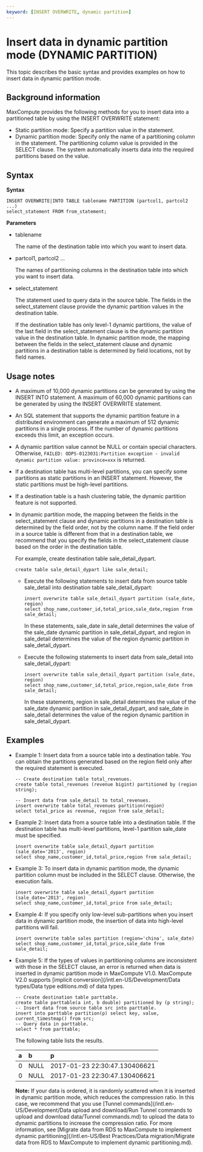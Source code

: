 ```yaml
---
keyword: [INSERT OVERWRITE, dynamic partition]
---
```


# Insert data in dynamic partition mode \(DYNAMIC PARTITION\)

This topic describes the basic syntax and provides examples on how to insert data in dynamic partition mode.

## Background information

MaxCompute provides the following methods for you to insert data into a partitioned table by using the INSERT OVERWRITE statement:

-   Static partition mode: Specify a partition value in the statement.
-   Dynamic partition mode: Specify only the name of a partitioning column in the statement. The partitioning column value is provided in the SELECT clause. The system automatically inserts data into the required partitions based on the value.

## Syntax

**Syntax**

```
INSERT OVERWRITE|INTO TABLE tablename PARTITION (partcol1, partcol2 ...) 
select_statement FROM from_statement;
```

**Parameters**

-   tablename

    The name of the destination table into which you want to insert data.

-   partcol1, partcol2 ...

    The names of partitioning columns in the destination table into which you want to insert data.

-   select\_statement

    The statement used to query data in the source table. The fields in the select\_statement clause provide the dynamic partition values in the destination table.

    If the destination table has only level-1 dynamic partitions, the value of the last field in the select\_statement clause is the dynamic partition value in the destination table. In dynamic partition mode, the mapping between the fields in the select\_statement clause and dynamic partitions in a destination table is determined by field locations, not by field names.


## Usage notes

-   A maximum of 10,000 dynamic partitions can be generated by using the INSERT INTO statement. A maximum of 60,000 dynamic partitions can be generated by using the INSERT OVERWRITE statement.
-   An SQL statement that supports the dynamic partition feature in a distributed environment can generate a maximum of 512 dynamic partitions in a single process. If the number of dynamic partitions exceeds this limit, an exception occurs.
-   A dynamic partition value cannot be NULL or contain special characters. Otherwise, `FAILED: ODPS-0123031:Partition exception - invalid dynamic partition value: province=xxx` is returned.
-   If a destination table has multi-level partitions, you can specify some partitions as static partitions in an INSERT statement. However, the static partitions must be high-level partitions.
-   If a destination table is a hash clustering table, the dynamic partition feature is not supported.
-   In dynamic partition mode, the mapping between the fields in the select\_statement clause and dynamic partitions in a destination table is determined by the field order, not by the column name. If the field order in a source table is different from that in a destination table, we recommend that you specify the fields in the select\_statement clause based on the order in the destination table.

    For example, create destination table sale\_detail\_dypart.

    ```
    create table sale_detail_dypart like sale_detail; 
    ```

    -   Execute the following statements to insert data from source table sale\_detail into destination table sale\_detail\_dypart:

        ```
        insert overwrite table sale_detail_dypart partition (sale_date, region)
        select shop_name,customer_id,total_price,sale_date,region from sale_detail;
        ```

        In these statements, sale\_date in sale\_detail determines the value of the sale\_date dynamic partition in sale\_detail\_dypart, and region in sale\_detail determines the value of the region dynamic partition in sale\_detail\_dypart.

    -   Execute the following statements to insert data from sale\_detail into sale\_detail\_dypart:

        ```
        insert overwrite table sale_detail_dypart partition (sale_date, region)
        select shop_name,customer_id,total_price,region,sale_date from sale_detail;
        ```

        In these statements, region in sale\_detail determines the value of the sale\_date dynamic partition in sale\_detail\_dypart, and sale\_date in sale\_detail determines the value of the region dynamic partition in sale\_detail\_dypart.


## Examples

-   Example 1: Insert data from a source table into a destination table. You can obtain the partitions generated based on the region field only after the required statement is executed.

    ```
    -- Create destination table total_revenues.
    create table total_revenues (revenue bigint) partitioned by (region string);
    
    -- Insert data from sale_detail to total_revenues.
    insert overwrite table total_revenues partition(region)
    select total_price as revenue, region from sale_detail;
    ```

-   Example 2: Insert data from a source table into a destination table. If the destination table has multi-level partitions, level-1 partition sale\_date must be specified.

    ```
    insert overwrite table sale_detail_dypart partition (sale_date='2013', region)
    select shop_name,customer_id,total_price,region from sale_detail;
    ```

-   Example 3: To insert data in dynamic partition mode, the dynamic partition column must be included in the SELECT clause. Otherwise, the execution fails.

    ```
    insert overwrite table sale_detail_dypart partition (sale_date='2013', region)
    select shop_name,customer_id,total_price from sale_detail;
    ```

-   Example 4: If you specify only low-level sub-partitions when you insert data in dynamic partition mode, the insertion of data into high-level partitions will fail.

    ```
    insert overwrite table sales partition (region='china', sale_date)
    select shop_name,customer_id,total_price,sale_date from sale_detail;
    ```

-   Example 5: If the types of values in partitioning columns are inconsistent with those in the SELECT clause, an error is returned when data is inserted in dynamic partition mode in MaxCompute V1.0. MaxCompute V2.0 supports [implicit conversion](/intl.en-US/Development/Data types/Data type editions.md) of data types.

    ```
    -- Create destination table parttable.
    create table parttable(a int, b double) partitioned by (p string);
    -- Insert data from source table src into parttable.
    insert into parttable partition(p) select key, value, current_timestmap() from src;
    -- Query data in parttable.
    select * from parttable;
    ```

    The following table lists the results.

    |a|b|p|
    |:-|:-|:-|
    |0|NULL|2017-01-23 22:30:47.130406621|
    |0|NULL|2017-01-23 22:30:47.130406621|

    **Note:** If your data is ordered, it is randomly scattered when it is inserted in dynamic partition mode, which reduces the compression ratio. In this case, we recommend that you use [Tunnel commands](/intl.en-US/Development/Data upload and download/Run Tunnel commands to upload and download data/Tunnel commands.md) to upload the data to dynamic partitions to increase the compression ratio. For more information, see [Migrate data from RDS to MaxCompute to implement dynamic partitioning](/intl.en-US/Best Practices/Data migration/Migrate data from RDS to MaxCompute to implement dynamic partitioning.md).


